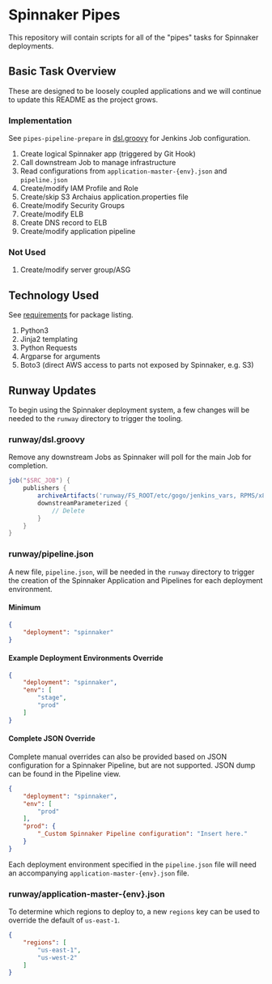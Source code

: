 # Spinnaker Pipes

This repository will contain scripts for all of the "pipes" tasks for Spinnaker
deployments.

## Basic Task Overview

These are designed to be loosely coupled applications and we will continue to
update this README as the project grows.

### Implementation

See `pipes-pipeline-prepare` in [dsl.groovy](runway/dsl.groovy) for Jenkins Job
configuration.

1. Create logical Spinnaker app (triggered by Git Hook)
1. Call downstream Job to manage infrastructure
1. Read configurations from `application-master-{env}.json` and `pipeline.json`
1. Create/modify IAM Profile and Role
1. Create/skip S3 Archaius application.properties file
1. Create/modify Security Groups
1. Create/modify ELB
1. Create DNS record to ELB
1. Create/modify application pipeline

### Not Used

1. Create/modify server group/ASG

## Technology Used

See [requirements](requirements.txt) for package listing.

1. Python3
1. Jinja2 templating
1. Python Requests
1. Argparse for arguments
1. Boto3 (direct AWS access to parts not exposed by Spinnaker, e.g. S3)

## Runway Updates

To begin using the Spinnaker deployment system, a few changes will be needed to
the `runway` directory to trigger the tooling.

### runway/dsl.groovy

Remove any downstream Jobs as Spinnaker will poll for the main Job for
completion.

```groovy
job("$SRC_JOB") {
    publishers {
        archiveArtifacts('runway/FS_ROOT/etc/gogo/jenkins_vars, RPMS/x86_64/*.rpm')
        downstreamParameterized {
            // Delete
        }
    }
}
```

### runway/pipeline.json

A new file, `pipeline.json`, will be needed in the `runway` directory to trigger
the creation of the Spinnaker Application and Pipelines for each deployment
environment.

#### Minimum

```json
{
    "deployment": "spinnaker"
}
```

#### Example Deployment Environments Override

```json
{
    "deployment": "spinnaker",
    "env": [
        "stage",
        "prod"
    ]
}
```

#### Complete JSON Override

Complete manual overrides can also be provided based on JSON configuration for a
Spinnaker Pipeline, but are not supported. JSON dump can be found in the
Pipeline view.

```json
{
    "deployment": "spinnaker",
    "env": [
        "prod"
    ],
    "prod": {
        "_Custom Spinnaker Pipeline configuration": "Insert here."
    }
}
```

Each deployment environment specified in the `pipeline.json` file will need an
accompanying `application-master-{env}.json` file.

### runway/application-master-{env}.json

To determine which regions to deploy to, a new `regions` key can be used to
override the default of `us-east-1`.

```json
{
    "regions": [
        "us-east-1",
        "us-west-2"
    ]
}
```
